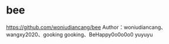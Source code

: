 # bee
https://github.com/woniudiancang/bee
Author：woniudiancang、wangxy2020、gooking gooking、BeHappy0o0o0o0 yuyuyu

